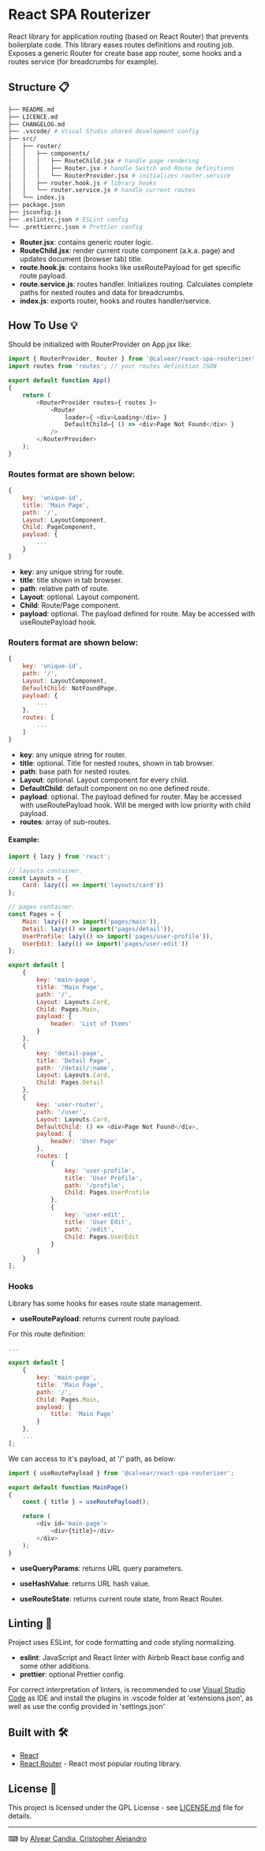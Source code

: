 # React SPA Routerizer

React library for application routing (based on React Router) that prevents boilerplate code.
This library eases routes definitions and routing job.
Exposes a generic Router for create base app router, some hooks and a routes service (for breadcrumbs for example).

## Structure 📋

```bash
├── README.md
├── LICENCE.md
├── CHANGELOG.md
├── .vscode/ # Visual Studio shared development config
├── src/
│   ├── router/
│   │   ├── components/
│   │   │   ├── RouteChild.jsx # handle page rendering
│   │   │   ├── Router.jsx # handle Switch and Route definitions
│   │   │   └── RouterProvider.jsx # initializes router.service
│   │   ├── router.hook.js # library hooks
│   │   └── router.service.js # handle current routes
│   └── index.js
├── package.json
├── jsconfig.js
├── .eslintrc.json # ESLint config
└── .prettierrc.json # Prettier config
```

-   **Router.jsx**: contains generic router logic.
-   **RouteChild.jsx**: render current route component (a.k.a. page) and updates document (browser tab) title.
-   **route.hook.js**: contains hooks like useRoutePayload for get specific route payload.
-   **route.service.js**: routes handler. Initializes routing. Calculates complete paths for nested routes and data for breadcrumbs.
-   **index.js**: exports router, hooks and routes handler/service.

## How To Use 💡

Should be initialized with RouterProvider on App.jsx like:
```javascript
import { RouterProvider, Router } from '@calvear/react-spa-routerizer';
import routes from 'routes'; // your routes definition JSON

export default function App()
{
    return (
        <RouterProvider routes={ routes }>
            <Router
                loader={ <div>Loading</div> }
                DefaultChild={ () => <div>Page Not Found</div> }
            />
        </RouterProvider>
    );
}
```

### Routes format are shown below:

```javascript
{
    key: 'unique-id',
    title: 'Main Page',
    path: '/',
    Layout: LayoutComponent,
    Child: PageComponent,
    payload: {
        ...
    }
}
```

- **key**: any unique string for route.
- **title**: title shown in tab browser.
- **path**: relative path of route.
- **Layout**: optional. Layout component.
- **Child**: Route/Page component.
- **payload**: optional. The payload defined for route. May be accessed with useRoutePayload hook.

### Routers format are shown below:

```javascript
{
    key: 'unique-id',
    path: '/',
    Layout: LayoutComponent,
    DefaultChild: NotFoundPage,
    payload: {
        ...
    },
    routes: [
        ...
    ]
}
```

- **key**: any unique string for router.
- **title**: optional. Title for nested routes, shown in tab browser.
- **path**: base path for nested routes.
- **Layout**: optional. Layout component for every child.
- **DefaultChild**: default component on no one defined route.
- **payload**: optional. The payload defined for router. May be accessed with useRoutePayload hook.
    Will be merged with low priority with child payload.
- **routes**: array of sub-routes.

#### Example:

```javascript
import { lazy } from 'react';

// layouts container.
const Layouts = {
    Card: lazy(() => import('layouts/card'))
};

// pages container.
const Pages = {
    Main: lazy(() => import('pages/main')),
    Detail: lazy(() => import('pages/detail')),
    UserProfile: lazy(() => import('pages/user-profile')),
    UserEdit: lazy(() => import('pages/user-edit'))
};

export default [
    {
        key: 'main-page',
        title: 'Main Page',
        path: '/',
        Layout: Layouts.Card,
        Child: Pages.Main,
        payload: {
            header: 'List of Items'
        }
    },
    {
        key: 'detail-page',
        title: 'Detail Page',
        path: '/detail/:name',
        Layout: Layouts.Card,
        Child: Pages.Detail
    },
    {
        key: 'user-router',
        path: '/user',
        Layout: Layouts.Card,
        DefaultChild: () => <div>Page Not Found</div>,
        payload: {
            header: 'User Page'
        },
        routes: [
            {
                key: 'user-profile',
                title: 'User Profile',
                path: '/profile',
                Child: Pages.UserProfile
            },
            {
                key: 'user-edit',
                title: 'User Edit',
                path: '/edit',
                Child: Pages.UserEdit
            }
        ]
    }
];
```

### Hooks

Library has some hooks for eases route state management.

- **useRoutePayload**: returns current route payload.

For this route definition:

```javascript
...

export default [
    {
        key: 'main-page',
        title: 'Main Page',
        path: '/',
        Child: Pages.Main,
        payload: {
            title: 'Main Page'
        }
    },
    ...
];
```

We can access to it's payload, at '/' path, as below:

```javascript
import { useRoutePayload } from '@calvear/react-spa-routerizer';

export default function MainPage()
{
    const { title } = useRoutePayload();

    return (
        <div id='main-page'>
            <div>{title}</div>
        </div>
    );
}
```

- **useQueryParams**: returns URL query parameters.

- **useHashValue**: returns URL hash value.

- **useRouteState**: returns current route state, from React Router.

## Linting 🧿

Project uses ESLint, for code formatting and code styling normalizing.

-   **eslint**: JavaScript and React linter with Airbnb React base config and some other additions.
-   **prettier**: optional Prettier config.

For correct interpretation of linters, is recommended to use [Visual Studio Code](https://code.visualstudio.com/) as IDE and install the plugins in .vscode folder at 'extensions.json', as well as use the config provided in 'settings.json'

## Built with 🛠️

-   [React](https://reactjs.org/)
-   [React Router](https://reactrouter.com/) - React most popular routing library.

## License 📄

This project is licensed under the GPL License - see [LICENSE.md](LICENSE.md) file for details.

---

⌨ by [Alvear Candia, Cristopher Alejandro](https://github.com/calvear93)
